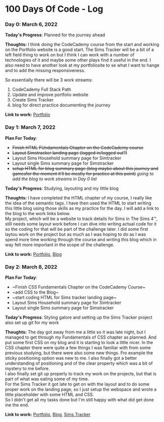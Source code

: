 # 100 Days Of Code - Log

### Day 0: March 6, 2022 

**Today's Progress**: Planned for the journey ahead

**Thoughts:** I think doing the CodeCademy course from the start and working on the Portfolio website is a good start. The Sims Tracker will be a bit of a left field thing to work on but I think I can work with a number of technologies of it and maybe some other plays find it useful in the end. I also need to have another look at my portfoliosite to se what I want to hange and to add the missing responsiveness.

So essentially there will be 3 work streams:
1) CodeCademy Full Stack Path
2) Update and improve portfolio website
3) Create Sims Tracker
4) blog for direct practice documenting the journey 

**Link to work:** [Portfolio](http://www.susannebrauer.github.io)

### Day 1: March 7, 2022

**Plan For Today**:
- ~~Finish HTML FUndamentals Chapter on the CodeCademy course~~
- ~~Layout Simstracker landing page (logged in/logged out?)~~
- Layout Sims Household summary page for Simtracker
- Layout single Sims summary page for Simstracker
- ~~setup HTML for blog summary page (blog maybe about this journey and gamesfor the moment it'll be mostly for practice at this point)~~
*going to add the blog to work streams in Day 0 list*

**Today's Progress**: Studying, layouting and my little blog

**Thoughts:** I have completed the HTML chapter of my course, I really like the idea of the semantic tags. I have then used the HTML to start writing this little blog using those skills as my practice for the day. I will add a link to the blog to the work links below.  
My project, which will be a website to track details for Sims in The Sims 4™, still needs some layout work before I can dive into writing actual code for it so the coding for that will be part of the challenge later. I did some first laytou work on the project but as much as I was hoping to do as I was spend more time working through the course and writing this blog which in way felt more important in the scope of the challenge.

**Link to work:** [Portfolio](http://www.susannebrauer.github.io), [Blog](http://www.susannebrauer.com)

### Day 2: March 8, 2022

**Plan For Today**:
- ~Finish CSS Fundamentals Chapter on the CodeCademy Course~
- ~add CSS to the Blog~
- ~start coding HTML for Sims tracker landing page~
- Layout Sims Household summary page for Simtracker
- Layout single Sims summary page for Simstracker

**Today's Progress**: Styling galore and setting up the Sims Tracker project also set up git for my work

**Thoughts:** The day got away from me a little so it was late night, but I managed to get through my Fundamentals of CSS chapter as planned. And put some first CSS on my blog and it is starting to look a little nicer.
In the CSS chapter there were quite a few things I was familiar with from some previous studying, but there were also some new things. Fro example the sticky positioning option was new to me. I also finally got a better understanding of positioning and of the clear property which was a bit of mystery to me before.  
I also finally set git up properly to track my work on the projects, but that is part of what was eating some of my time.  
For the Sims Tracker it got late to get on with the layout and to do some proper work on the landing page, so I just setup the webspace and wrote a little placeholder with some HTML and CSS.  
So I didn't get all my tasks done but I'm still happy with what did get done ine the end.

**Link to work:** [Portfolio](http://www.susannebrauer.github.io), [Blog](http://www.susannebrauer.com), [Sims Tracker](http://www.http://simstracker.com/)